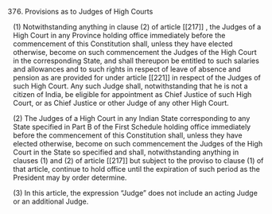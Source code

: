 376. Provisions as to Judges of High Courts

(1) Notwithstanding anything in clause (2) of article [[217]] , the Judges of a High Court in any Province holding office immediately before the commencement of this Constitution shall, unless they have elected otherwise, become on such commencement the Judges of the High Court in the corresponding State, and shall thereupon be entitled to such salaries and allowances and to such rights in respect of leave of absence and pension as are provided for under article [[221]]  in respect of the Judges of such High Court. Any such Judge shall, notwithstanding that he is not a citizen of India, be eligible for appointment as Chief Justice of such High Court, or as Chief Justice or other Judge of any other High Court.

(2) The Judges of a High Court in any Indian State corresponding to any State specified in Part B of the First Schedule holding office immediately before the commencement of this Constitution shall, unless they have elected otherwise, become on such commencement the Judges of the High Court in the State so specified and shall, notwithstanding anything in clauses (1) and (2) of article [[217]]  but subject to the proviso to clause (1) of that article, continue to hold office until the expiration of such period as the President may by order determine.

(3) In this article, the expression “Judge” does not include an acting Judge or an additional Judge.

